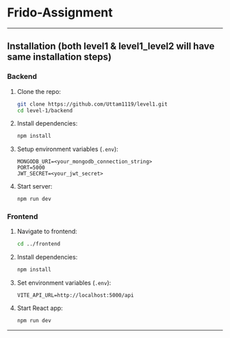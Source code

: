 
#   Frido-Assignment

---

## Installation (both level1 & level1_level2 will have same installation steps)

### Backend

1. Clone the repo:

   ```bash
   git clone https://github.com/Uttam1119/level1.git
   cd level-1/backend
   ```

2. Install dependencies:

   ```bash
   npm install
   ```

3. Setup environment variables (`.env`):

   ```env
   MONGODB_URI=<your_mongodb_connection_string>
   PORT=5000
   JWT_SECRET=<your_jwt_secret>
   ```

4. Start server:

   ```bash
   npm run dev
   ```

### Frontend

1. Navigate to frontend:

   ```bash
   cd ../frontend
   ```

2. Install dependencies:

   ```bash
   npm install
   ```

3. Set environment variables (`.env`):

   ```env
   VITE_API_URL=http://localhost:5000/api
   ```

4. Start React app:

   ```bash
   npm run dev
   ```

---
